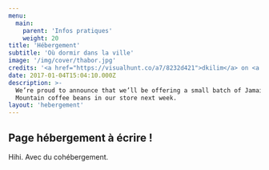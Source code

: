 ```yaml
---
menu:
  main:
    parent: 'Infos pratiques'
    weight: 20
title: 'Hébergement'
subtitle: 'Où dormir dans la ville'
image: '/img/cover/thabor.jpg'
credits: '<a href="https://visualhunt.co/a7/8232d421">dkilim</a> on <a href="https://visualhunt.com/re10/73fb5f13">Visualhunt</a> - <a href="http://creativecommons.org/licenses/by-nc-sa/2.0/">CC 2.0 BY-NC-SA</a>'
date: 2017-01-04T15:04:10.000Z
description: >-
  We’re proud to announce that we’ll be offering a small batch of Jamaica Blue
  Mountain coffee beans in our store next week.
layout: 'hebergement'
---
```


## Page hébergement à écrire !

Hihi. Avec du cohébergement.
